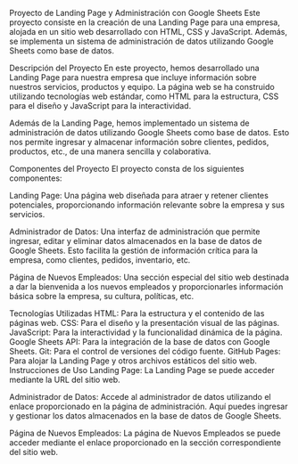Proyecto de Landing Page y Administración con Google Sheets
Este proyecto consiste en la creación de una Landing Page para una empresa, alojada en un sitio web desarrollado con HTML, CSS y JavaScript. Además, se implementa un sistema de administración de datos utilizando Google Sheets como base de datos.

Descripción del Proyecto
En este proyecto, hemos desarrollado una Landing Page para nuestra empresa que incluye información sobre nuestros servicios, productos y equipo. La página web se ha construido utilizando tecnologías web estándar, como HTML para la estructura, CSS para el diseño y JavaScript para la interactividad.

Además de la Landing Page, hemos implementado un sistema de administración de datos utilizando Google Sheets como base de datos. Esto nos permite ingresar y almacenar información sobre clientes, pedidos, productos, etc., de una manera sencilla y colaborativa.

Componentes del Proyecto
El proyecto consta de los siguientes componentes:

Landing Page: Una página web diseñada para atraer y retener clientes potenciales, proporcionando información relevante sobre la empresa y sus servicios.

Administrador de Datos: Una interfaz de administración que permite ingresar, editar y eliminar datos almacenados en la base de datos de Google Sheets. Esto facilita la gestión de información crítica para la empresa, como clientes, pedidos, inventario, etc.

Página de Nuevos Empleados: Una sección especial del sitio web destinada a dar la bienvenida a los nuevos empleados y proporcionarles información básica sobre la empresa, su cultura, políticas, etc.

Tecnologías Utilizadas
HTML: Para la estructura y el contenido de las páginas web.
CSS: Para el diseño y la presentación visual de las páginas.
JavaScript: Para la interactividad y la funcionalidad dinámica de la página.
Google Sheets API: Para la integración de la base de datos con Google Sheets.
Git: Para el control de versiones del código fuente.
GitHub Pages: Para alojar la Landing Page y otros archivos estáticos del sitio web.
Instrucciones de Uso
Landing Page: La Landing Page se puede acceder mediante la URL del sitio web.

Administrador de Datos: Accede al administrador de datos utilizando el enlace proporcionado en la página de administración. Aquí puedes ingresar y gestionar los datos almacenados en la base de datos de Google Sheets.

Página de Nuevos Empleados: La página de Nuevos Empleados se puede acceder mediante el enlace proporcionado en la sección correspondiente del sitio web.
